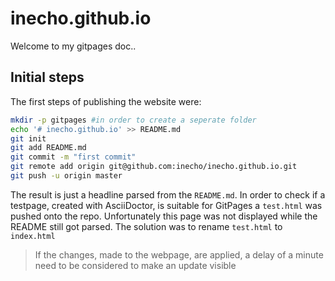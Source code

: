 # inecho.github.io
Welcome to my gitpages doc..
## Initial steps
The first steps of publishing the website were:
```bash
mkdir -p gitpages #in order to create a seperate folder
echo '# inecho.github.io' >> README.md
git init
git add README.md
git commit -m "first commit"
git remote add origin git@github.com:inecho/inecho.github.io.git
git push -u origin master
```
The result is just a headline parsed from the `README.md`.
In order to check if a testpage, created with AsciiDoctor, is suitable for GitPages a `test.html` was pushed onto the repo. Unfortunately this page was not displayed while the README still got parsed. The solution was to rename `test.html` to `index.html`
> If the changes, made to the webpage, are applied, a delay of a minute need to be considered to make an update visible
